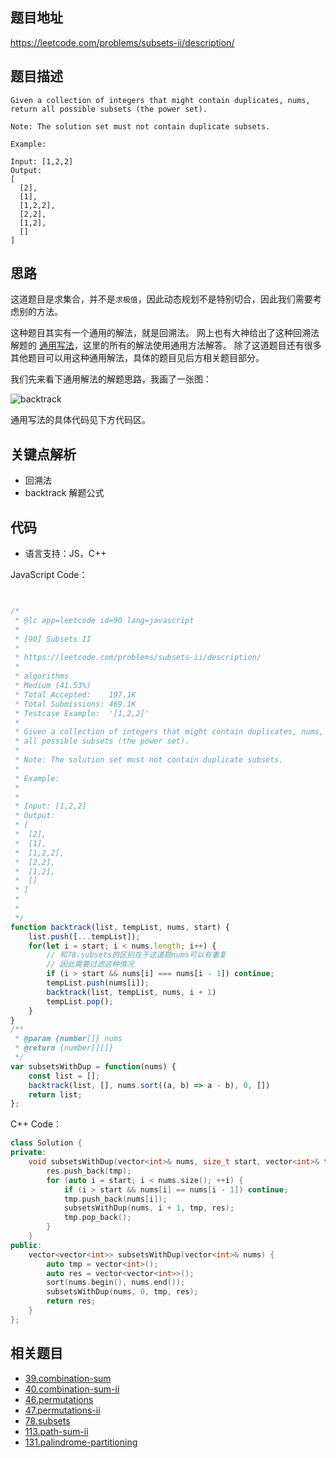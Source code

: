 
## 题目地址
https://leetcode.com/problems/subsets-ii/description/

## 题目描述
```
Given a collection of integers that might contain duplicates, nums, return all possible subsets (the power set).

Note: The solution set must not contain duplicate subsets.

Example:

Input: [1,2,2]
Output:
[
  [2],
  [1],
  [1,2,2],
  [2,2],
  [1,2],
  []
]

```

## 思路

这道题目是求集合，并不是`求极值`，因此动态规划不是特别切合，因此我们需要考虑别的方法。

这种题目其实有一个通用的解法，就是回溯法。
网上也有大神给出了这种回溯法解题的
[通用写法](https://leetcode.com/problems/combination-sum/discuss/16502/A-general-approach-to-backtracking-questions-in-Java-(Subsets-Permutations-Combination-Sum-Palindrome-Partitioning))，这里的所有的解法使用通用方法解答。
除了这道题目还有很多其他题目可以用这种通用解法，具体的题目见后方相关题目部分。

我们先来看下通用解法的解题思路，我画了一张图：

![backtrack](../assets/problems/backtrack.png)

通用写法的具体代码见下方代码区。

## 关键点解析

- 回溯法
- backtrack 解题公式


## 代码

* 语言支持：JS，C++

JavaScript Code：

```js


/*
 * @lc app=leetcode id=90 lang=javascript
 *
 * [90] Subsets II
 *
 * https://leetcode.com/problems/subsets-ii/description/
 *
 * algorithms
 * Medium (41.53%)
 * Total Accepted:    197.1K
 * Total Submissions: 469.1K
 * Testcase Example:  '[1,2,2]'
 *
 * Given a collection of integers that might contain duplicates, nums, return
 * all possible subsets (the power set).
 * 
 * Note: The solution set must not contain duplicate subsets.
 * 
 * Example:
 * 
 * 
 * Input: [1,2,2]
 * Output:
 * [
 * ⁠ [2],
 * ⁠ [1],
 * ⁠ [1,2,2],
 * ⁠ [2,2],
 * ⁠ [1,2],
 * ⁠ []
 * ]
 * 
 * 
 */
function backtrack(list, tempList, nums, start) {
    list.push([...tempList]);
    for(let i = start; i < nums.length; i++) {
        // 和78.subsets的区别在于这道题nums可以有重复
        // 因此需要过滤这种情况
        if (i > start && nums[i] === nums[i - 1]) continue;
        tempList.push(nums[i]);
        backtrack(list, tempList, nums, i + 1)
        tempList.pop();
    }
}
/**
 * @param {number[]} nums
 * @return {number[][]}
 */
var subsetsWithDup = function(nums) {
    const list = [];
    backtrack(list, [], nums.sort((a, b) => a - b), 0, [])
    return list;
};
```
C++ Code：

```C++
class Solution {
private:
    void subsetsWithDup(vector<int>& nums, size_t start, vector<int>& tmp, vector<vector<int>>& res) {
        res.push_back(tmp);
        for (auto i = start; i < nums.size(); ++i) {
            if (i > start && nums[i] == nums[i - 1]) continue;
            tmp.push_back(nums[i]);
            subsetsWithDup(nums, i + 1, tmp, res);
            tmp.pop_back();
        }
    }
public:
    vector<vector<int>> subsetsWithDup(vector<int>& nums) {
        auto tmp = vector<int>();
        auto res = vector<vector<int>>();
        sort(nums.begin(), nums.end());
        subsetsWithDup(nums, 0, tmp, res);
        return res;
    }
};
```

## 相关题目

- [39.combination-sum](./39.combination-sum.md)
- [40.combination-sum-ii](./40.combination-sum-ii.md)
- [46.permutations](./46.permutations.md)
- [47.permutations-ii](./47.permutations-ii.md)
- [78.subsets](./78.subsets.md)
- [113.path-sum-ii](./113.path-sum-ii.md)
- [131.palindrome-partitioning](./131.palindrome-partitioning.md)




